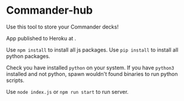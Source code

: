 # Commander-hub

Use this tool to store your Commander decks!

App published to Heroku at .

Use `npm install` to install all js packages.
Use `pip install` to install all python packages.

Check you have installed `python` on your system. If you have `python3` installed and not python, spawn wouldn't found binaries to run python scripts.

Use `node index.js` or `npm run start` to run server.